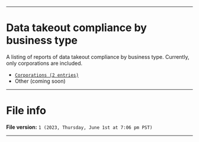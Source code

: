 
***

# Data takeout compliance by business type

A listing of reports of data takeout compliance by business type. Currently, only corporations are included.

- [`Corporations (2 entries)`](/Compliance/Corp/)
- Other (coming soon)

***

# File info

**File version:** `1 (2023, Thursday, June 1st at 7:06 pm PST)`

***
